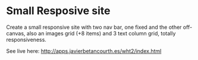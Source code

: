 # Small Resposive site
Create a small responsive site with two nav bar, one fixed and the other off-canvas, also an images grid (+8 items) and 3 text column grid, totally responsiveness.

See live here: http://apps.javierbetancourth.es/wht2/index.html
